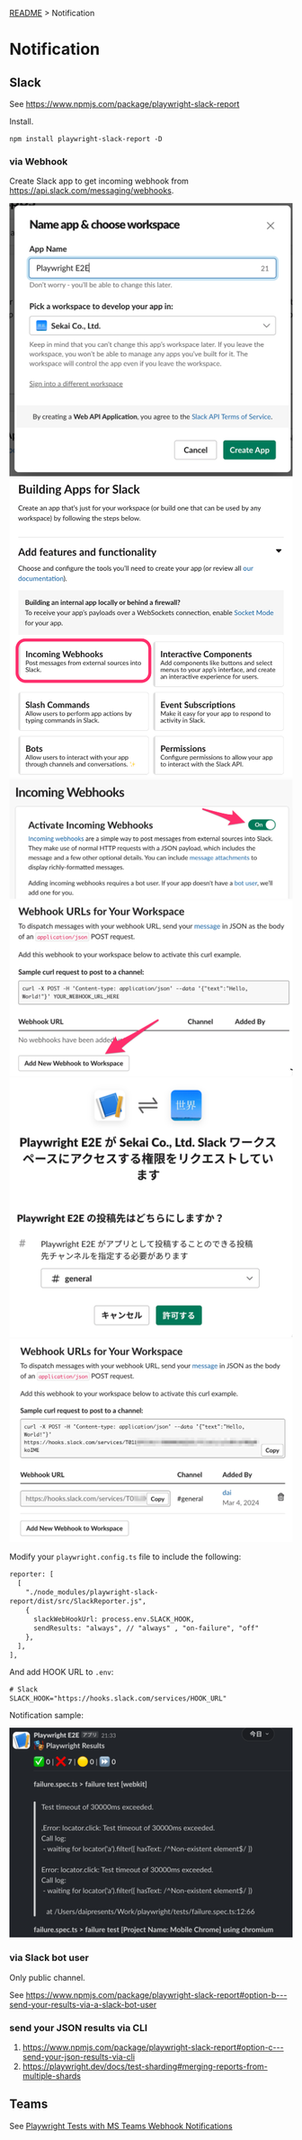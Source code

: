 [README](../README.md) > Notification

# Notification

## Slack
See https://www.npmjs.com/package/playwright-slack-report

Install.

```
npm install playwright-slack-report -D
```

### via Webhook
Create Slack app to get incoming webhook from https://api.slack.com/messaging/webhooks.

![](./images/notification-slack01.png)
![](./images/notification-slack02.png)
![](./images/notification-slack03.png)
![](./images/notification-slack04.png)
![](./images/notification-slack05.png)
![](./images/notification-slack06.png)

Modify your `playwright.config.ts` file to include the following:

```
reporter: [
  [
    "./node_modules/playwright-slack-report/dist/src/SlackReporter.js",
    {
      slackWebHookUrl: process.env.SLACK_HOOK,
      sendResults: "always", // "always" , "on-failure", "off"
    },
  ],
],
```

And add HOOK URL to `.env`:

```
# Slack
SLACK_HOOK="https://hooks.slack.com/services/HOOK_URL"
```

Notification sample:

![](./images/notification-slack07.png)


### via Slack bot user
Only public channel.

See https://www.npmjs.com/package/playwright-slack-report#option-b---send-your-results-via-a-slack-bot-user

### send your JSON results via CLI
1. https://www.npmjs.com/package/playwright-slack-report#option-c---send-your-json-results-via-cli
2. https://playwright.dev/docs/test-sharding#merging-reports-from-multiple-shards

## Teams
See [Playwright Tests with MS Teams Webhook Notifications](https://medium.com/@dnsvikas.wins/playwright-tests-with-ms-teams-webhook-notifications-58508eeb909d)

